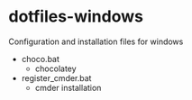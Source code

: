 # dotfiles-windows

Configuration and installation files for windows

- choco.bat
  - chocolatey
- register_cmder.bat
  - cmder installation